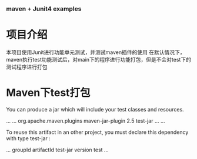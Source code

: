 ### maven + Junit4 examples
# 项目介绍
  本项目使用Junit进行功能单元测试，并测试maven插件的使用
  在默认情况下，maven执行test功能测试后，对main下的程序进行功能打包，但是不会对test下的测试程序进行打包
  
# Maven下test打包
You can produce a jar which will include your test classes and resources.

<project>
  ...
  <build>
    <plugins>
      ...
      <plugin>
        <groupId>org.apache.maven.plugins</groupId>
        <artifactId>maven-jar-plugin</artifactId>
        <version>2.5</version>
        <executions>
          <execution>
            <goals>
              <goal>test-jar</goal>
            </goals>
          </execution>
        </executions>
      </plugin>
      ...
    </plugins>
  </build>
  ...
</project>

To reuse this artifact in an other project, you must declare this dependency with type test-jar :

<project>
  ...
  <dependencies>
    <dependency>
      <groupId>groupId</groupId>
      <artifactId>artifactId</artifactId>
      <type>test-jar</type>
      <version>version</version>
      <scope>test</scope>
    </dependency>
  </dependencies>
  ...
</project>